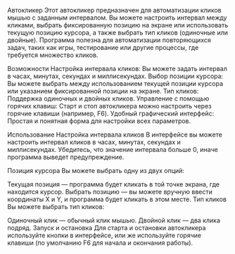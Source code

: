 Автокликер
Этот автокликер предназначен для автоматизации кликов мышью с заданным интервалом. Вы можете настроить интервал между кликами, выбрать фиксированную позицию на экране или использовать текущую позицию курсора, а также выбрать тип кликов (одиночные или двойные). Программа полезна для автоматизации повторяющихся задач, таких как игры, тестирование или другие процессы, где требуется множество кликов.

Возможности
Настройка интервала кликов: Вы можете задать интервал в часах, минутах, секундах и миллисекундах.
Выбор позиции курсора: Вы можете выбрать между использованием текущей позиции курсора или указанием фиксированной позиции на экране.
Тип кликов: Поддержка одиночных и двойных кликов.
Управление с помощью горячих клавиш: Старт и стоп автокликера можно настроить через горячие клавиши (например, F6).
Удобный графический интерфейс: Простая и понятная форма для настройки всех параметров.

Использование
Настройка интервала кликов
В интерфейсе вы можете настроить интервал кликов в часах, минутах, секундах и миллисекундах. Убедитесь, что значение интервала больше 0, иначе программа выведет предупреждение.

Позиция курсора
Вы можете выбрать одну из двух опций:

Текущая позиция — программа будет кликать в той точке экрана, где находится курсор.
Выбрать позицию — вы можете вручную ввести координаты X и Y, и программа будет кликать в этом месте.
Тип кликов
Вы можете выбрать тип кликов:

Одиночный клик — обычный клик мышью.
Двойной клик — два клика подряд.
Запуск и остановка
Для старта и остановки автокликера используйте кнопки в интерфейсе, или же используйте горячие клавиши (по умолчанию F6 для начала и окончания работы).

